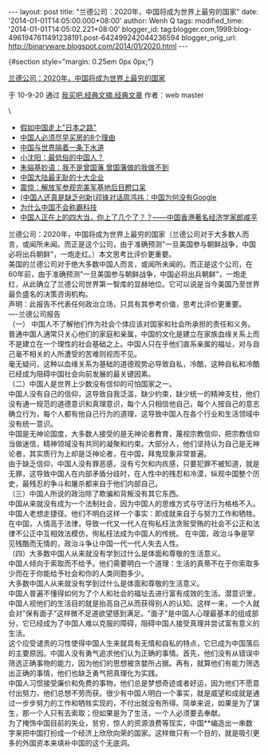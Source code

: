 --- layout: post title: "兰德公司：2020年，中国将成为世界上最穷的国家"
date: '2014-01-01T14:05:00.000+08:00' author: Wenh Q tags:
modified\_time: '2014-01-01T14:05:02.221+08:00' blogger\_id:
tag:blogger.com,1999:blog-4961947611491238191.post-642499242044236594
blogger\_orig\_url: http://binaryware.blogspot.com/2014/01/2020.html ---
<div dir="ltr">

 {#section style="margin: 0.25em 0px 0px;"}

<div>

[兰德公司：2020年，中国将成为世界上最穷的国家](http://womai8.com/?p=2907)

</div>

<div style="margin-bottom: 0.5em;">

于 10-9-20 通过 [我买吧.经典文摘.经典文章](http://womai8.com/) 作者：web
master

</div>

\
-   [假如中国走上"日本之路"](http://womai8.com/?p=2909)
-   [中国人必须尽早买房的8个理由](http://womai8.com/?p=2902)
-   [中国与世界隔着一条下水道](http://womai8.com/?p=2196)
-   [小沈阳：最低俗的中国人？](http://womai8.com/?p=2614)
-   [朱镕基妙语：我不是曾国藩
    曾国藩做的我做不到](http://womai8.com/?p=2766)
-   [中国大陆最无耻的十大企业](http://womai8.com/?p=2424)
-   [震惊：解放军参观完美军基地后目瞪口呆](http://womai8.com/?p=2344)
-   [(中国人还真是缺乏创新)邓锋对话周鸿祎：中国为何没有Google](http://womai8.com/?p=2324)
-   [为什么中国不会称霸科技](http://womai8.com/?p=2616)
-   [中国人正在上的四大当，你上了几个了？？——中国香港著名经济学家郎咸平](http://womai8.com/?p=2492)

兰德公司：2020年，中国将成为世界上最穷的国家（兰德公司对于大多数人而言，或闻所未闻。而正是这个公司，由于准确预测"一旦美国参与朝鲜战争，中国必将出兵朝鲜"，一炮走红。）本文思考比评价更重要。\
美国的兰德公司对于绝大多数中国人而言，或闻所未闻的。而正是这个公司，在60年前，由于准确预测"一旦美国参与朝鲜战争，中国必将出兵朝鲜"，一炮走红，从此确立了兰德公司世界第一智库的显赫地位。它可以说是当今美国乃至世界最负盛名的决策咨询机构。\
声明：此报告不代表任何政治立场，只具有其参考价值，思考比评价更重要。\
—-兰德公司报告\
（一） 中国人不了解他们作为社会个体应该对国家和社会所承担的责任和义务。\
普通中国人通常只关心他们的家庭和亲属，中国的文化是建立在家族血缘关系上而不是建立在一个理性的社会基础之上。中国人只在乎他们直系亲属的福址，对与自己毫不相关的人所遭受的苦难则视而不见。\
毫无疑问，这种以血缘关系为基础的道德观势必导致自私，冷酷，这种自私和冷酷已经成为阻碍中国社会向前发展的最关键因素。\
（二）中国人是世界上少数没有信仰的可怕国家之一。\
中国人没有自己的信仰，这导致自我泛滥，缺少约束，缺少统一的精神支柱，他们没有通一规范的道德意识和真理意识，每个人只相信他自己，每个人按自己的意志确立行为，每个人都有他自己行为的道理，这导致中国人在各个行业和生活领域中没有统一意识。\
中国是无神论国度，大多数人接受的是无神论者教育，蔑视宗教信仰，把宗教信仰当做迷信，精神领域没有共同的凝聚和约束。大部分人，他们坚持认为自己是无神论者，其实质行为上却是泛神论者，在中国，拜鬼现象非常普遍。\
由于缺乏信仰，中国人没有罪恶感，没有亏欠和内疚感，只要犯罪不被知道，就是无罪，这导致中国人在内部矛盾分歧时，在人性中的残忍和冷漠，纵观中国整个历史，最残忍的争斗和屠杀都来自于他们内部自己。\
（三）中国人所说的政治除了欺骗和背叛没有其它东西。\
中国从来就没有成为一个法制社会，因为中国人的思维方式与守法行为格格不入。中国人老想走捷径。他们不明白这样一个事实：即成就来自于与努力工作和牺牲。\
在中国，人情高于法律，导致一代又一代人在徇私枉法贪赃受贿的社会不公正和法律不公正中互相效法模仿，徇私枉法成为中国人的传统。
在中国，政治斗争是罕见残酷而无情的，政治斗争让中国一代一代人失去人性。\
（四）大多数中国人从来就没有学到过什么是体面和尊敬的生活意义。\
中国人倾向于索取而不给予。他们需要明白一个道理：生活的真蒂不在于你索取多少而在于你能给予社会和你的人类同胞多少。\
大多数中国人从来就没有学到过什么是体面和尊敬的生活意义。\
中国人普遍不懂得如何为了个人和社会的福址去进行富有成效的生活。潜意识里，中国人视他们的生活目的就是抬高自己从而获得别人的认知。这样一来，一个人就会对"保有面子"这样微不足道欲望感到满足。"面子"是中国人心理最基本的组成部分，它已经成为了中国人难以克服的障碍，阻碍中国人接受真理并尝试富有意义的生活。\
这个应受谴责的习性使得中国人生来就具有无情和自私的特点，它已成为中国落后的主要原因。中国人没有勇气追求他们认为正确的事情。首先，他们没有从错误中筛选正确事物的能力，因为他们的思想被贪婪所占据。再有，就算他们有能力筛选出正确的事情，他们也缺乏勇气把真理化为实践。\
中国人习惯接受廉价和免费的事物，他们总是梦想奇迹或者好运，因为他们不愿意付出努力，他们总想不劳而获。很少有中国人明白一个事实，就是威望和成就是通过一步步努力的工作和牺牲实现的，不付出就没有所得。简单来说，如果是为了谋生，那一个人只有去索取；但如果是为了生活，一个人必须要去奉献。\
为了掩饰中国目前的失业，贫穷，惊人的资源浪费等现实，中国\*\*编造出一串数字来把中国打扮成一个经济上欣欣向荣的国家。这样做只有一个目的，就是吸引更多的外国资本来填补中国的这个无底洞。

</div>
